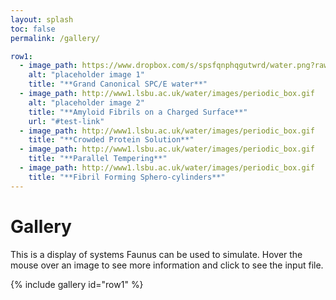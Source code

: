```yaml
---
layout: splash
toc: false
permalink: /gallery/

row1:
  - image_path: https://www.dropbox.com/s/spsfqnphqgutwrd/water.png?raw=1
    alt: "placeholder image 1"
    title: "**Grand Canonical SPC/E water**"
  - image_path: http://www1.lsbu.ac.uk/water/images/periodic_box.gif
    alt: "placeholder image 2"
    title: "**Amyloid Fibrils on a Charged Surface**"
    url: "#test-link"
  - image_path: http://www1.lsbu.ac.uk/water/images/periodic_box.gif
    title: "**Crowded Protein Solution**"
  - image_path: http://www1.lsbu.ac.uk/water/images/periodic_box.gif
    title: "**Parallel Tempering**"
  - image_path: http://www1.lsbu.ac.uk/water/images/periodic_box.gif
    title: "**Fibril Forming Sphero-cylinders**"
---
```

<script src="https://cdnjs.cloudflare.com/ajax/libs/mathjax/2.7.0/MathJax.js?config=TeX-AMS-MML_HTMLorMML" type="text/javascript"></script>

# Gallery

This is a display of systems Faunus can be used to simulate. Hover the mouse over an
image to see more information and click to see the input file.

{% include gallery id="row1" %}

